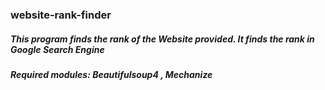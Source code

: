 <html>
<body>
<h3>website-rank-finder</h3>
<h5>This program finds the rank of the Website provided. It finds the rank in Google Search Engine</h5>
<h5>Required modules: Beautifulsoup4 , Mechanize</h5>
  </body>
  </html>
